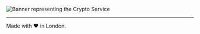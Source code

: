 ![Banner representing the Crypto Service](https://raw.githubusercontent.com/sebastienrousseau/crypto-service/master/assets/crypto-service-logo.svg)

---

Made with ❤ in London.
